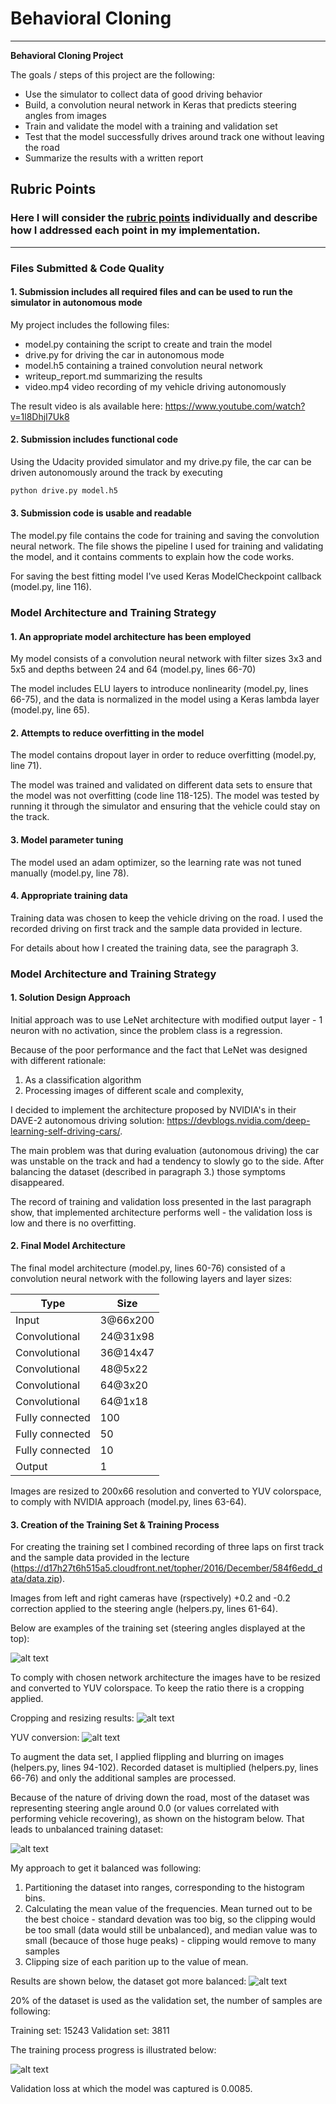 # **Behavioral Cloning** 

---

**Behavioral Cloning Project**

The goals / steps of this project are the following:
* Use the simulator to collect data of good driving behavior
* Build, a convolution neural network in Keras that predicts steering angles from images
* Train and validate the model with a training and validation set
* Test that the model successfully drives around track one without leaving the road
* Summarize the results with a written report


[//]: # (Image References)

[input]: ./assets/input.png "Input"
[hist_unbalanced]: ./assets/hist_unbalanced.png "Unbalanced"
[hist_balanced]: ./assets/hist_balanced.png "Balanced"
[cropped_resized]: ./assets/cropped_resized.png "Cropped and resized"
[yuv]: ./assets/yuv.png "YUV"
[loss]: ./assets/loss0_00854.png "Loss"

## Rubric Points
### Here I will consider the [rubric points](https://review.udacity.com/#!/rubrics/432/view) individually and describe how I addressed each point in my implementation.  

---
### Files Submitted & Code Quality

#### 1. Submission includes all required files and can be used to run the simulator in autonomous mode

My project includes the following files:
* model.py containing the script to create and train the model
* drive.py for driving the car in autonomous mode
* model.h5 containing a trained convolution neural network 
* writeup_report.md summarizing the results
* video.mp4 video recording of my vehicle driving autonomously

The result video is als available here:
https://www.youtube.com/watch?v=1l8DhjI7Uk8

#### 2. Submission includes functional code
Using the Udacity provided simulator and my drive.py file, the car can be driven autonomously around the track by executing 
```sh
python drive.py model.h5
```

#### 3. Submission code is usable and readable

The model.py file contains the code for training and saving the convolution neural network. The file shows the pipeline I used for training and validating the model, and it contains comments to explain how the code works.

For saving the best fitting model I've used Keras ModelCheckpoint callback (model.py, line 116).

### Model Architecture and Training Strategy

#### 1. An appropriate model architecture has been employed

My model consists of a convolution neural network with filter sizes 3x3 and 5x5 and depths between 24 and 64 (model.py, lines 66-70) 

The model includes ELU layers to introduce nonlinearity (model.py, lines 66-75), and the data is normalized in the model using a Keras lambda layer (model.py, line 65).

#### 2. Attempts to reduce overfitting in the model

The model contains dropout layer in order to reduce overfitting (model.py, line 71). 

The model was trained and validated on different data sets to ensure that the model was not overfitting (code line 118-125). The model was tested by running it through the simulator and ensuring that the vehicle could stay on the track.

#### 3. Model parameter tuning

The model used an adam optimizer, so the learning rate was not tuned manually (model.py, line 78).

#### 4. Appropriate training data

Training data was chosen to keep the vehicle driving on the road. I used the recorded driving on first track and the sample data provided in lecture.

For details about how I created the training data, see the paragraph 3. 

### Model Architecture and Training Strategy

#### 1. Solution Design Approach

Initial approach was to use LeNet architecture with modified output layer - 1 neuron with no activation, since the problem class is a regression.

Because of the poor performance and the fact that LeNet was designed with different rationale:
1. As a classification algorithm
2. Processing images of different scale and complexity,

I decided to implement the architecture proposed by NVIDIA's in their DAVE-2 autonomous driving solution: https://devblogs.nvidia.com/deep-learning-self-driving-cars/.

The main problem was that during evaluation (autonomous driving) the car was unstable on the track and had a tendency to slowly go to the side. After balancing the dataset (described in paragraph 3.) those symptoms disappeared.

The record of training and validation loss presented in the last paragraph show, that implemented architecture performs well - the validation loss is low and there is no overfitting.

#### 2. Final Model Architecture

The final model architecture (model.py, lines 60-76) consisted of a convolution neural network with the following layers and layer sizes:

Type | Size
--- | ---
Input | 3@66x200
Convolutional | 24@31x98
Convolutional | 36@14x47
Convolutional | 48@5x22
Convolutional | 64@3x20
Convolutional | 64@1x18
Fully connected | 100
Fully connected | 50
Fully connected | 10
Output | 1

Images are resized to 200x66 resolution and converted to YUV colorspace, to comply with NVIDIA approach (model.py, lines 63-64).

#### 3. Creation of the Training Set & Training Process

For creating the training set I combined recording of three laps on first track and the sample data provided in the lecture (https://d17h27t6h515a5.cloudfront.net/topher/2016/December/584f6edd_data/data.zip).

Images from left and right cameras have (rspectively) +0.2 and -0.2 correction applied to the steering angle (helpers.py, lines 61-64).

Below are examples of the training set (steering angles displayed at the top):

![alt text][input]

To comply with chosen network architecture the images have to be resized and converted to YUV colorspace. To keep the ratio there is a cropping applied.

Cropping and resizing results:
![alt text][cropped_resized]

YUV conversion:
![alt text][yuv]

To augment the data set, I applied flippling and blurring on images (helpers.py, lines 94-102). Recorded dataset is multiplied (helpers.py, lines 66-76) and only the additional samples are processed.

Because of the nature of driving down the road, most of the dataset was representing steering angle around 0.0 (or values correlated with performing vehicle recovering), as shown on the histogram below. That leads to unbalanced training dataset:

![alt text][hist_unbalanced]

My approach to get it balanced was following:
1. Partitioning the dataset into ranges, corresponding to the histogram bins.
2. Calculating the mean value of the frequencies. Mean turned out to be the best choice - standard devation was too big, so the clipping would be too small (data would still be unbalanced), and median value was to small (becauce of those huge peaks) - clipping would remove to many samples
3. Clipping size of each parition up to the value of mean.

Results are shown below, the dataset got more balanced:
![alt text][hist_balanced]

20% of the dataset is used as the validation set, the number of samples are following:

Training set: 15243
Validation set: 3811

The training process progress is illustrated below:

![alt text][loss]

Validation loss at which the model was captured is 0.0085.